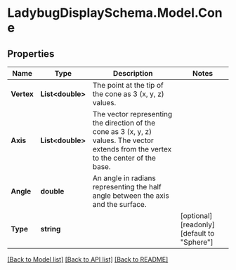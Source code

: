 
# LadybugDisplaySchema.Model.Cone

## Properties

Name | Type | Description | Notes
------------ | ------------- | ------------- | -------------
**Vertex** | **List&lt;double&gt;** | The point at the tip of the cone as 3 (x, y, z) values. | 
**Axis** | **List&lt;double&gt;** | The vector representing the direction of the cone as 3 (x, y, z) values. The vector extends from the vertex to the center of the base. | 
**Angle** | **double** | An angle in radians representing the half angle between the axis and the surface. | 
**Type** | **string** |  | [optional] [readonly] [default to "Sphere"]

[[Back to Model list]](../README.md#documentation-for-models)
[[Back to API list]](../README.md#documentation-for-api-endpoints)
[[Back to README]](../README.md)

